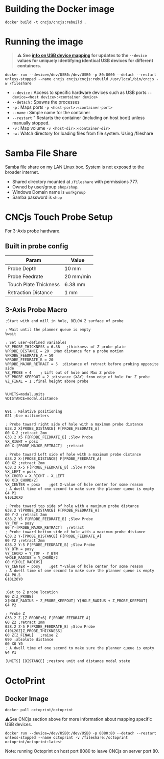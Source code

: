 # Building the Docker image
````
docker build -t cncjs/cncjs:rebuild .
````

# Running the image

> ⚠️ **See [info on USB device mapping](usb-device-mapping.md) for updates to the `--device` values for uniquely identifying identical USB devices for different containers.**

````
docker run --device=/dev/USB0:/dev/USB0 -p 80:8000 --detach --restart unless-stopped --name cncjs cncjs/cncjs:rebuild /usr/local/bin/cncjs -w /fileshare
````
* `--device`     : Access to specific hardware devices such as USB ports `--device=<host device>:<container device>`
* `--detach`     : Spawns the processes
* `-p`           : Maps ports `-p <host-port>:<container-port>`
* `--name`       : Simple name for the container
* `--restart`    " Restarts the container (including on host boot) unless manually stopped.
* `-v`           : Map volume `-v <host-dir>:<container-dir>`
* `-w`           : Watch directory for loading files from file system.  Using /fileshare

# Samba File Share

Samba file share on my LAN Linux box.  System is not exposed to the broader internet.

* Shared directory mounted at `/fileshare` with permissions 777.
* Owned by user/group `shop/shop`.
* Windows Domain name is `workgroup`
* Samba password is `shop`

# CNCjs Touch Probe Setup

For 3-Axis probe hardware.

## Built in probe config

| Param | Value |
| ----- | ----- |
| Probe Depth | 10 mm |
| Probe Feedrate | 20 mm/min |
| Touch Plate Thickness | 6.38 mm |
| Retraction Distance | 1 mm |

## 3-Axis Probe Macro

````
;Start with end mill in hole, BELOW Z surface of probe

; Wait until the planner queue is empty
%wait

; Set user-defined variables
%Z_PROBE_THICKNESS = 6.38	;thickness of Z probe plate
%PROBE_DISTANCE = 20  ;Max distance for a probe motion
%PROBE_FEEDRATE_A = 50
%PROBE_FEEDRATE_B = 20
%PROBE_MAJOR_RETRACT = 5  ;distance of retract before probing opposite side
%Z_PROBE = 4	; Lift out of hole and Max Z probe
%Z_PROBE_KEEPOUT = 2 ;distance (X&Y) from edge of hole for Z probe 
%Z_FINAL = 1 ;final height above probe


%UNITS=modal.units
%DISTANCE=modal.distance


G91 ; Relative positioning
G21 ;Use millimeters

; Probe toward right side of hole with a maximum probe distance
G38.2 X[PROBE_DISTANCE] F[PROBE_FEEDRATE_A]
G0 X-2 ;retract 2mm
G38.2 X5 F[PROBE_FEEDRATE_B] ;Slow Probe
%X_RIGHT = posx
G0 X-[PROBE_MAJOR_RETRACT]	;retract

; Probe toward Left side of hole with a maximum probe distance
G38.2 X-[PROBE_DISTANCE] F[PROBE_FEEDRATE_A]
G0 X2 ;retract 2mm
G38.2 X-5 F[PROBE_FEEDRATE_B] ;Slow Probe
%X_LEFT = posx
%X_CHORD = X_RIGHT - X_LEFT
G0 X[X_CHORD/2]
%X_CENTER = posx	;get X-value of hole center for some reason
; A dwell time of one second to make sure the planner queue is empty
G4 P1
G10L20X0

; Probe toward top side of hole with a maximum probe distance
G38.2 Y[PROBE_DISTANCE] F[PROBE_FEEDRATE_A]
G0 Y-2 ;retract 2mm
G38.2 Y5 F[PROBE_FEEDRATE_B] ;Slow Probe
%Y_TOP = posy
G0 Y-[PROBE_MAJOR_RETRACT]	;retract
; Probe toward bottom side of hole with a maximum probe distance
G38.2 Y-[PROBE_DISTANCE] F[PROBE_FEEDRATE_A]
G0 Y2 ;retract 2mm
G38.2 Y-5 F[PROBE_FEEDRATE_B] ;Slow Probe
%Y_BTM = posy
%Y_CHORD = Y_TOP - Y_BTM
%HOLE_RADIUS = Y_CHORD/2
G0 Y[HOLE_RADIUS]
%Y_CENTER = posy	;get Y-value of hole center for some reason
; A dwell time of one second to make sure the planner queue is empty
G4 P0.5
G10L20Y0


;Get to Z probe location
G0 Z[Z_PROBE]
X[HOLE_RADIUS + Z_PROBE_KEEPOUT] Y[HOLE_RADIUS + Z_PROBE_KEEPOUT]
G4 P2

; Probe Z
G38.2 Z-[Z_PROBE+6] F[PROBE_FEEDRATE_A]
G0 Z2 ;retract 2mm
G38.2 Z-5 F[PROBE_FEEDRATE_B] ;Slow Probe
G10L20Z[Z_PROBE_THICKNESS]
G0 Z[Z_FINAL]	;raise Z
G90	;absolute distance
G0 X0 Y0
; A dwell time of one second to make sure the planner queue is empty
G4 P1

[UNITS] [DISTANCE] ;restore unit and distance modal state
````

# OctoPrint

## Docker Image
````
docker pull octoprint/octoprint
````

⚠️See CNCjs section above for more information about mapping specific USB devices.

````
docker run --device=/dev/USB0:/dev/USB0 -p 8080:80 --detach --restart unless-stopped --name octoprint -v /fileshare:/octoprint octoprint/octoprint:latest
````

Note: running Octoprint on host port 8080 to leave CNCjs on server port 80.
